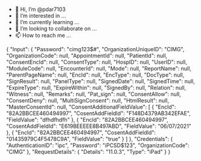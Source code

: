 - 👋 Hi, I’m @pdar7103
- 👀 I’m interested in ...
- 🌱 I’m currently learning ...
- 💞️ I’m looking to collaborate on ...
- 📫 How to reach me ...

<!---
pdar7103/pdar7103 is a ✨ special ✨ repository because its `README.md` (this file) appears on your GitHub profile.
You can click the Preview link to take a look at your changes.
--->

{
  "Input": {
    "Password": "cimg123$#",
    "OrganizationUniqueID": "CIMG",
    "OrganizationCode": null,
    "AppointmentId": null,
    "PatientId": null,
    "ConsentEncId": null,
    "ConsentType": null,
    "HospID": null,
    "UserID": null,
    "ModuleCode": null,
    "EncounterId": null,
    "Mode": null,
    "ReportName": null,
    "ParentPageName": null,
    "EncId": null,
    "EncType": null,
    "DocType": null,
    "SignResult": null,
    "PanelType": null,
    "SignedDate": null,
    "SignedTime": null,
    "ExpireType": null,
    "ExpireWithin": null,
    "SignedBy": null,
    "Relation": null,
    "Witness": null,
    "Remarks": null,
    "Pat_sign": null,
    "ConsentAllow": null,
    "ConsentDeny": null,
    "MultiSignConsent": null,
    "HtmlResult": null,
    "MasterConsentId": null,
    "ConsentAdditionalFieldValue": [
      {
        "EncId": "82A2BBCEE460494997",
        "CosentAddFieldId": "F148D4379AB342EFAE",
        "FieldValue": "dfhdfhdfh"
      },
      {
        "EncId": "82A2BBCEE460494997",
        "CosentAddFieldId": "E619BEEEEE8B497ABD",
        "FieldValue": "06/07/2021"
      },
      {
        "EncId": "82A2BBCEE460494997",
        "CosentAddFieldId": "01435979C4F5478C9A",
        "FieldValue": "true"
      }
    ]
  },
  "Credentials": {
    "AuthenticationID": "ipc",
    "Password": "iPCSD$123",
    "OrganizationCode": "CIMG"
  },
  "RequestDetails": {
    "Details": "11.0.3",
    "Type": "iPad"
  }
}

